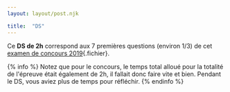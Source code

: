 ```yaml
---
layout: layout/post.njk

title:  "DS"
---
```



Ce **DS de 2h** correspond aux 7 premières questions (environ 1/3) de cet [examen de concours 2019](../informatique_B_2019.pdf){.fichier}.

{% info %}
Notez que pour le concours, le temps total alloué pour la totalité de l'épreuve était également de 2h, il fallait donc faire vite et bien. Pendant le DS, vous aviez plus de temps pour réfléchir.
{% endinfo %}
